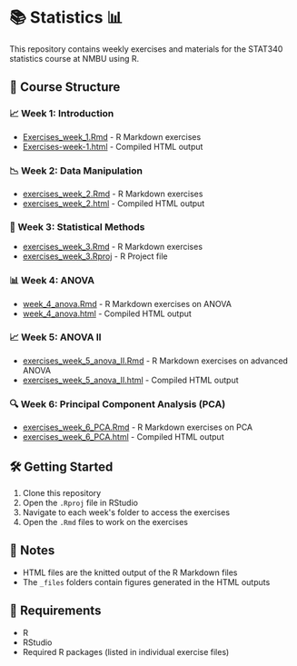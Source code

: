 # 📚 Statistics 📊

This repository contains weekly exercises and materials for the STAT340 statistics course at NMBU using R.

## 📂 Course Structure

### 📈 Week 1: Introduction
- [Exercises_week_1.Rmd](Week1/Exercises_week_1.Rmd) - R Markdown exercises
- [Exercises-week-1.html](Week1/Exercises-week-1.html) - Compiled HTML output

### 📉 Week 2: Data Manipulation
- [exercises_week_2.Rmd](Week2/exercises_week_2.Rmd) - R Markdown exercises
- [exercises_week_2.html](Week2/exercises_week_2.html) - Compiled HTML output

### 🧮 Week 3: Statistical Methods
- [exercises_week_3.Rmd](Week3/exercises_week_3.Rmd) - R Markdown exercises
- [exercises_week_3.Rproj](Week3/exercises_week_3.Rproj) - R Project file

### 📊 Week 4: ANOVA
- [week_4_anova.Rmd](Week4/week_4_anova.Rmd) - R Markdown exercises on ANOVA
- [week_4_anova.html](Week4/week_4_anova.html) - Compiled HTML output

### 📈 Week 5: ANOVA II
- [exercises_week_5_anova_II.Rmd](Week5/exercises_week_5_anova_II.Rmd) - R Markdown exercises on advanced ANOVA
- [exercises_week_5_anova_II.html](Week5/exercises_week_5_anova_II.html) - Compiled HTML output

### 🔍 Week 6: Principal Component Analysis (PCA)
- [exercises_week_6_PCA.Rmd](Week6/exercises_week_6_PCA.Rmd) - R Markdown exercises on PCA
- [exercises_week_6_PCA.html](Week6/exercises_week_6_PCA.html) - Compiled HTML output

## 🛠️ Getting Started

1. Clone this repository
2. Open the `.Rproj` file in RStudio
3. Navigate to each week's folder to access the exercises
4. Open the `.Rmd` files to work on the exercises

## 📝 Notes

- HTML files are the knitted output of the R Markdown files
- The `_files` folders contain figures generated in the HTML outputs

## 🚀 Requirements

- R
- RStudio
- Required R packages (listed in individual exercise files)